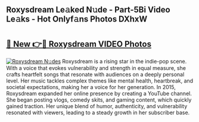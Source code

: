 ## Roxysdream Le𝚊ked N𝚞de - Part-5Bi Video Le𝚊ks - Hot Onlyf𝚊ns Photos DXhxW

# <h2><a href="http://ab14100.deff.icu/?id=Roxysdream">🔗 New 👉🔴 Roxysdream VIDEO Photos</a></h2>

[![Roxysdream N𝚞des](https://i.imgur.com/rIISA9y.gif)](http://ab14100.deff.icu/?id=Roxysdream)
Roxysdream is a rising star in the indie-pop scene. With a voice that evokes vulnerability and strength in equal measure, she crafts heartfelt songs that resonate with audiences on a deeply personal level. Her music tackles complex themes like mental health, heartbreak, and societal expectations, making her a voice for her generation. In 2015, Roxysdream expanded her online presence by creating a YouTube channel. She began posting vlogs, comedy skits, and gaming content, which quickly gained traction. Her unique blend of humor, authenticity, and vulnerability resonated with viewers, leading to a steady growth in her subscriber base.
